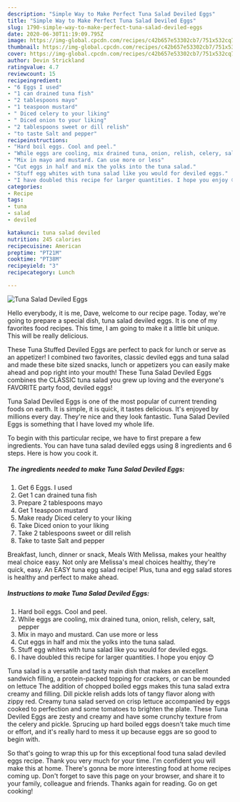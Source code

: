 ```yaml
---
description: "Simple Way to Make Perfect Tuna Salad Deviled Eggs"
title: "Simple Way to Make Perfect Tuna Salad Deviled Eggs"
slug: 1790-simple-way-to-make-perfect-tuna-salad-deviled-eggs
date: 2020-06-30T11:19:09.795Z
image: https://img-global.cpcdn.com/recipes/c42b657e53302cb7/751x532cq70/tuna-salad-deviled-eggs-recipe-main-photo.jpg
thumbnail: https://img-global.cpcdn.com/recipes/c42b657e53302cb7/751x532cq70/tuna-salad-deviled-eggs-recipe-main-photo.jpg
cover: https://img-global.cpcdn.com/recipes/c42b657e53302cb7/751x532cq70/tuna-salad-deviled-eggs-recipe-main-photo.jpg
author: Devin Strickland
ratingvalue: 4.7
reviewcount: 15
recipeingredient:
- "6 Eggs I used"
- "1 can drained tuna fish"
- "2 tablespoons mayo"
- "1 teaspoon mustard"
- " Diced celery to your liking"
- " Diced onion to your liking"
- "2 tablespoons sweet or dill relish"
- "to taste Salt and pepper"
recipeinstructions:
- "Hard boil eggs. Cool and peel."
- "While eggs are cooling, mix drained tuna, onion, relish, celery, salt, pepper"
- "Mix in mayo and mustard. Can use more or less"
- "Cut eggs in half and mix the yolks into the tuna salad."
- "Stuff egg whites with tuna salad like you would for deviled eggs."
- "I have doubled this recipe for larger quantities. I hope you enjoy 😊"
categories:
- Recipe
tags:
- tuna
- salad
- deviled

katakunci: tuna salad deviled 
nutrition: 245 calories
recipecuisine: American
preptime: "PT21M"
cooktime: "PT38M"
recipeyield: "3"
recipecategory: Lunch

---
```



![Tuna Salad Deviled Eggs](https://img-global.cpcdn.com/recipes/c42b657e53302cb7/751x532cq70/tuna-salad-deviled-eggs-recipe-main-photo.jpg)

Hello everybody, it is me, Dave, welcome to our recipe page. Today, we're going to prepare a special dish, tuna salad deviled eggs. It is one of my favorites food recipes. This time, I am going to make it a little bit unique. This will be really delicious.

These Tuna Stuffed Deviled Eggs are perfect to pack for lunch or serve as an appetizer! I combined two favorites, classic deviled eggs and tuna salad and made these bite sized snacks, lunch or appetizers you can easily make ahead and pop right into your mouth! These Tuna Salad Deviled Eggs combines the CLASSIC tuna salad you grew up loving and the everyone&#39;s FAVORITE party food, deviled eggs!

Tuna Salad Deviled Eggs is one of the most popular of current trending foods on earth. It is simple, it is quick, it tastes delicious. It's enjoyed by millions every day. They're nice and they look fantastic. Tuna Salad Deviled Eggs is something that I have loved my whole life.


To begin with this particular recipe, we have to first prepare a few ingredients. You can have tuna salad deviled eggs using 8 ingredients and 6 steps. Here is how you cook it.

<!--inarticleads1-->

##### The ingredients needed to make Tuna Salad Deviled Eggs:

1. Get 6 Eggs. I used
1. Get 1 can drained tuna fish
1. Prepare 2 tablespoons mayo
1. Get 1 teaspoon mustard
1. Make ready  Diced celery to your liking
1. Take  Diced onion to your liking
1. Take 2 tablespoons sweet or dill relish
1. Take to taste Salt and pepper


Breakfast, lunch, dinner or snack, Meals With Melissa, makes your healthy meal choice easy. Not only are Melissa&#39;s meal choices healthy, they&#39;re quick, easy. An EASY tuna egg salad recipe! Plus, tuna and egg salad stores is healthy and perfect to make ahead. 

<!--inarticleads2-->

##### Instructions to make Tuna Salad Deviled Eggs:

1. Hard boil eggs. Cool and peel.
1. While eggs are cooling, mix drained tuna, onion, relish, celery, salt, pepper
1. Mix in mayo and mustard. Can use more or less
1. Cut eggs in half and mix the yolks into the tuna salad.
1. Stuff egg whites with tuna salad like you would for deviled eggs.
1. I have doubled this recipe for larger quantities. I hope you enjoy 😊


Tuna salad is a versatile and tasty main dish that makes an excellent sandwich filling, a protein-packed topping for crackers, or can be mounded on lettuce The addition of chopped boiled eggs makes this tuna salad extra creamy and filling. Dill pickle relish adds lots of tangy flavor along with zippy red. Creamy tuna salad served on crisp lettuce accompanied by eggs cooked to perfection and some tomatoes to brighten the plate. These Tuna Deviled Eggs are zesty and creamy and have some crunchy texture from the celery and pickle. Sprucing up hard boiled eggs doesn&#39;t take much time or effort, and it&#39;s really hard to mess it up because eggs are so good to begin with. 

So that's going to wrap this up for this exceptional food tuna salad deviled eggs recipe. Thank you very much for your time. I'm confident you will make this at home. There's gonna be more interesting food at home recipes coming up. Don't forget to save this page on your browser, and share it to your family, colleague and friends. Thanks again for reading. Go on get cooking!
